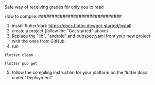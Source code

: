 Safe way of receiving grades for only you to read

How to compile:
###############################

1. install flutter/dart: 
https://docs.flutter.dev/get-started/install
2. create a project (follow the "Get started" above)
3. Replace the "lib", "android" and pubspec.yaml from your new project 
with the ones from GitHub
4. run

```flutter clean``` 

```flutter pub get``` 

5. follow the compiling instruction for your platform on the flutter docs under "Deployment"
